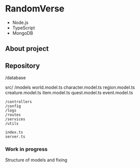 # RandomVerse

- Node.js
- TypeScript
- MongoDB


## About project

## Repository


/database

src/
    /models
        world.model.ts 
        character.model.ts
        region.model.ts
        creature.model.ts
        item.model.ts
        quest.model.ts
        event.model.ts


    /controllers
    /config
    /logs
    /routes
    /services
    /utils

    index.ts
    server.ts



### Work in progress

Structure of models and fixing